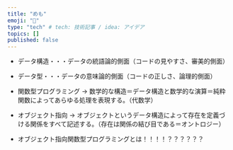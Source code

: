 ```yaml
---
title: "めも"
emoji: "📘"
type: "tech" # tech: 技術記事 / idea: アイデア
topics: []
published: false
---
```


- データ構造・・・データの統語論的側面（コードの見やすさ、審美的側面）
- データ型・・・データの意味論的側面（コードの正しさ、論理的側面）

- 関数型プログラミング → 数学的な構造＝データ構造と数学的な演算＝純粋関数によってあらゆる処理を表現する。（代数学）
- オブジェクト指向 → オブジェクトというデータ構造によって存在を定義づける関係をすべて記述する。（存在は関係の結び目である＝オントロジー）
- オブジェクト指向関数型プログラミングとは！！！！？？？？？？
